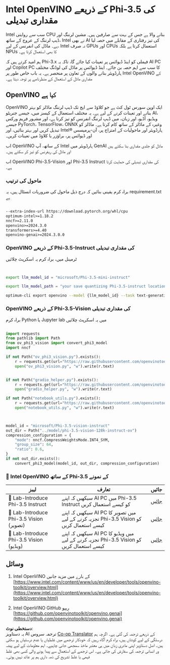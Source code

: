 <!--
CO_OP_TRANSLATOR_METADATA:
{
  "original_hash": "3139a6a82f357a9f90f1fe51c4caf65a",
  "translation_date": "2025-07-16T21:59:12+00:00",
  "source_file": "md/01.Introduction/04/UsingIntelOpenVINOQuantifyingPhi.md",
  "language_code": "ur"
}
-->
# **Intel OpenVINO کے ذریعے Phi-3.5 کی مقداری تبدیلی**

Intel سب سے روایتی CPU بنانے والا ہے جس کے بہت سے صارفین ہیں۔ مشین لرننگ اور ڈیپ لرننگ کے عروج کے ساتھ، Intel نے بھی AI کی تیز رفتاری کے مقابلے میں حصہ لیا ہے۔ ماڈل کی انفرنس کے لیے، Intel نہ صرف GPUs اور CPUs استعمال کرتا ہے بلکہ NPUs کا بھی استعمال کرتا ہے۔

ہم امید کرتے ہیں کہ Phi-3.x فیملی کو اینڈ ڈیوائس پر تعینات کیا جائے گا، تاکہ یہ AI PC اور Copilot PC کا سب سے اہم حصہ بن جائے۔ اینڈ ڈیوائس پر ماڈل کی لوڈنگ مختلف ہارڈویئر بنانے والوں کے تعاون پر منحصر ہے۔ یہ باب خاص طور پر Intel OpenVINO کے مقداری ماڈل کے استعمال کے منظرنامے پر توجہ دیتا ہے۔

## **OpenVINO کیا ہے**

OpenVINO ایک اوپن سورس ٹول کٹ ہے جو کلاؤڈ سے ایج تک ڈیپ لرننگ ماڈلز کو بہتر بنانے اور تعینات کرنے کے لیے ہے۔ یہ مختلف استعمال کے کیسز میں، جیسے جنریٹو AI، ویڈیو، آڈیو، اور زبان، میں ڈیپ لرننگ انفرنس کو تیز کرتا ہے، اور مشہور فریم ورکس جیسے PyTorch، TensorFlow، ONNX وغیرہ کے ماڈلز کے ساتھ کام کرتا ہے۔ ماڈلز کو تبدیل کریں اور بہتر بنائیں، اور Intel® ہارڈویئر اور ماحولیات کے امتزاج پر، آن-پرمیسس اور ڈیوائس پر، براؤزر یا کلاؤڈ میں تعینات کریں۔

اب OpenVINO کے ساتھ، آپ Intel ہارڈویئر میں GenAI ماڈل کو جلدی مقداری بنا سکتے ہیں اور ماڈل کی ریفرنس کو تیز کر سکتے ہیں۔

اب OpenVINO Phi-3.5-Vision اور Phi-3.5 Instruct کی مقداری تبدیلی کی حمایت کرتا ہے۔

### **ماحول کی ترتیب**

براہ کرم یقینی بنائیں کہ درج ذیل ماحول کی ضروریات انسٹال ہیں، یہ requirement.txt ہے

```txt

--extra-index-url https://download.pytorch.org/whl/cpu
optimum-intel>=1.18.2
nncf>=2.11.0
openvino>=2024.3.0
transformers>=4.40
openvino-genai>=2024.3.0.0

```

### **OpenVINO کے ذریعے Phi-3.5-Instruct کی مقداری تبدیلی**

ٹرمینل میں، براہ کرم یہ اسکرپٹ چلائیں

```bash


export llm_model_id = "microsoft/Phi-3.5-mini-instruct"

export llm_model_path = "your save quantizing Phi-3.5-instruct location"

optimum-cli export openvino --model {llm_model_id} --task text-generation-with-past --weight-format int4 --group-size 128 --ratio 0.6  --sym  --trust-remote-code {llm_model_path}


```

### **OpenVINO کے ذریعے Phi-3.5-Vision کی مقداری تبدیلی**

براہ کرم Python یا Jupyter lab میں یہ اسکرپٹ چلائیں

```python

import requests
from pathlib import Path
from ov_phi3_vision import convert_phi3_model
import nncf

if not Path("ov_phi3_vision.py").exists():
    r = requests.get(url="https://raw.githubusercontent.com/openvinotoolkit/openvino_notebooks/latest/notebooks/phi-3-vision/ov_phi3_vision.py")
    open("ov_phi3_vision.py", "w").write(r.text)


if not Path("gradio_helper.py").exists():
    r = requests.get(url="https://raw.githubusercontent.com/openvinotoolkit/openvino_notebooks/latest/notebooks/phi-3-vision/gradio_helper.py")
    open("gradio_helper.py", "w").write(r.text)

if not Path("notebook_utils.py").exists():
    r = requests.get(url="https://raw.githubusercontent.com/openvinotoolkit/openvino_notebooks/latest/utils/notebook_utils.py")
    open("notebook_utils.py", "w").write(r.text)



model_id = "microsoft/Phi-3.5-vision-instruct"
out_dir = Path("../model/phi-3.5-vision-128k-instruct-ov")
compression_configuration = {
    "mode": nncf.CompressWeightsMode.INT4_SYM,
    "group_size": 64,
    "ratio": 0.6,
}
if not out_dir.exists():
    convert_phi3_model(model_id, out_dir, compression_configuration)

```

### **🤖 Intel OpenVINO کے ساتھ Phi-3.5 کے نمونے**

| لیبز    | تعارف | جائیں |
| -------- | ------- |  ------- |
| 🚀 Lab-Introduce Phi-3.5 Instruct  | سیکھیں کہ اپنے AI PC میں Phi-3.5 Instruct کو کیسے استعمال کریں    |  [جائیں](../../../../../code/09.UpdateSamples/Aug/intel-phi35-instruct-zh.ipynb)    |
| 🚀 Lab-Introduce Phi-3.5 Vision (تصویر) | سیکھیں کہ اپنے AI PC میں تصویر کا تجزیہ کرنے کے لیے Phi-3.5 Vision کو کیسے استعمال کریں      |  [جائیں](../../../../../code/09.UpdateSamples/Aug/intel-phi35-vision-img.ipynb)    |
| 🚀 Lab-Introduce Phi-3.5 Vision (ویڈیو)   | سیکھیں کہ اپنے AI PC میں ویڈیو کا تجزیہ کرنے کے لیے Phi-3.5 Vision کو کیسے استعمال کریں    |  [جائیں](../../../../../code/09.UpdateSamples/Aug/intel-phi35-vision-video.ipynb)    |

## **وسائل**

1. Intel OpenVINO کے بارے میں مزید جانیں [https://www.intel.com/content/www/us/en/developer/tools/openvino-toolkit/overview.html](https://www.intel.com/content/www/us/en/developer/tools/openvino-toolkit/overview.html)

2. Intel OpenVINO GitHub ریپو [https://github.com/openvinotoolkit/openvino.genai](https://github.com/openvinotoolkit/openvino.genai)

**دستخطی نوٹ**:  
یہ دستاویز AI ترجمہ سروس [Co-op Translator](https://github.com/Azure/co-op-translator) کے ذریعے ترجمہ کی گئی ہے۔ اگرچہ ہم درستگی کے لیے کوشاں ہیں، براہ کرم آگاہ رہیں کہ خودکار ترجمے میں غلطیاں یا عدم درستیاں ہو سکتی ہیں۔ اصل دستاویز اپنی مادری زبان میں ہی معتبر ماخذ سمجھی جانی چاہیے۔ اہم معلومات کے لیے پیشہ ور انسانی ترجمہ کی سفارش کی جاتی ہے۔ اس ترجمے کے استعمال سے پیدا ہونے والی کسی بھی غلط فہمی یا غلط تشریح کی ذمہ داری ہم پر عائد نہیں ہوتی۔